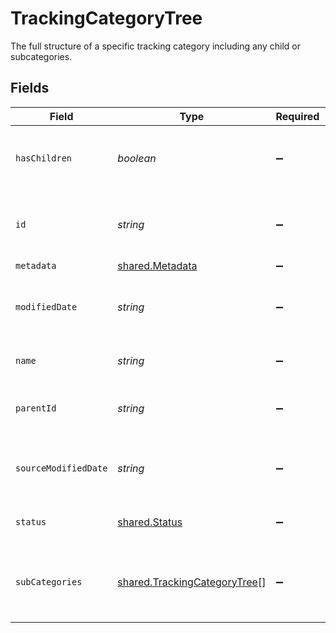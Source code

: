 # TrackingCategoryTree

The full structure of a specific tracking category including any child or subcategories.


## Fields

| Field                                                                               | Type                                                                                | Required                                                                            | Description                                                                         | Example                                                                             |
| ----------------------------------------------------------------------------------- | ----------------------------------------------------------------------------------- | ----------------------------------------------------------------------------------- | ----------------------------------------------------------------------------------- | ----------------------------------------------------------------------------------- |
| `hasChildren`                                                                       | *boolean*                                                                           | :heavy_minus_sign:                                                                  | Boolean value indicating whether this category has SubCategories                    |                                                                                     |
| `id`                                                                                | *string*                                                                            | :heavy_minus_sign:                                                                  | The identifier for the item, unique per tracking category                           |                                                                                     |
| `metadata`                                                                          | [shared.Metadata](../../../sdk/models/shared/metadata.md)                           | :heavy_minus_sign:                                                                  | N/A                                                                                 |                                                                                     |
| `modifiedDate`                                                                      | *string*                                                                            | :heavy_minus_sign:                                                                  | N/A                                                                                 | 2022-10-23 00:00:00 +0000 UTC                                                       |
| `name`                                                                              | *string*                                                                            | :heavy_minus_sign:                                                                  | The name of the tracking category                                                   |                                                                                     |
| `parentId`                                                                          | *string*                                                                            | :heavy_minus_sign:                                                                  | The identifier for this item's immediate parent                                     |                                                                                     |
| `sourceModifiedDate`                                                                | *string*                                                                            | :heavy_minus_sign:                                                                  | N/A                                                                                 | 2022-10-23 00:00:00 +0000 UTC                                                       |
| `status`                                                                            | [shared.Status](../../../sdk/models/shared/status.md)                               | :heavy_minus_sign:                                                                  | Current state of the tracking category.                                             |                                                                                     |
| `subCategories`                                                                     | [shared.TrackingCategoryTree](../../../sdk/models/shared/trackingcategorytree.md)[] | :heavy_minus_sign:                                                                  | A collection of subcategories that are nested beneath this category.                |                                                                                     |